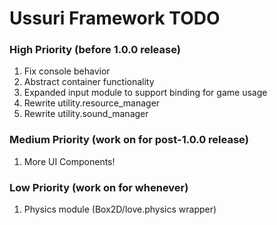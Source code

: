 # Ussuri Framework **TODO**

>
### High Priority (before 1.0.0 release)
1. Fix console behavior
2. Abstract container functionality
3. Expanded input module to support binding for game usage
4. Rewrite utility.resource_manager
5. Rewrite utility.sound_manager

>
### Medium Priority (work on for post-1.0.0 release)
1. More UI Components!

>
### Low Priority (work on for whenever)
1. Physics module (Box2D/love.physics wrapper)
